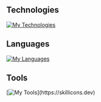 ## Technologies

[![My Technologies](https://skillicons.dev/icons?i=react,linux)](https://skillicons.dev)

## Languages

[![My Languages](https://skillicons.dev/icons?i=html,css,sass,js)](https://skillicons.dev)

## Tools

[![My Tools](https://skillicons.dev/icons?i=figma,ai,vscode,git,github,gitlab,stackoverflow,netlify,replit,docker,)](https://skillicons.dev)

